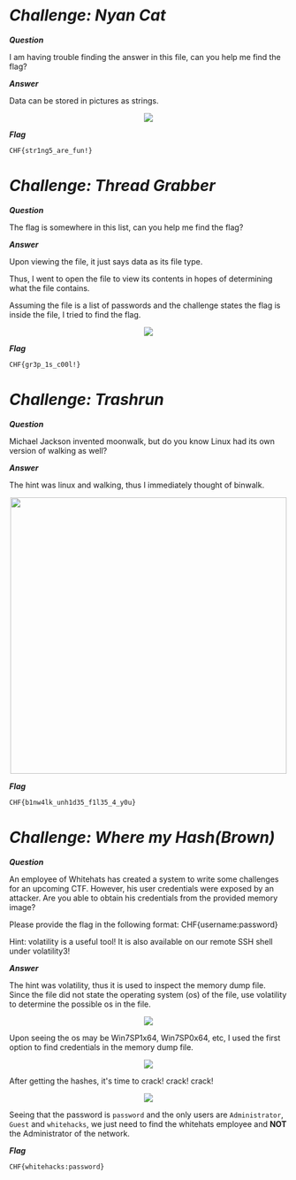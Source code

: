 <b>*<H1>Challenge: Nyan Cat</H1>*</b>

<b>*Question*</b>

I am having trouble finding the answer in this file, can you help me find the flag?

<b>*Answer*</b>

Data can be stored in pictures as strings.

<p align="center"><img src="https://user-images.githubusercontent.com/66903347/188260097-3fc1cbbb-4b45-4bfc-9e32-a57c0c4016be.PNG"></p>

<b>*Flag*</b>

```CHF{str1ng5_are_fun!}```

<b>*<H1>Challenge: Thread Grabber</H1>*</b>

<b>*Question*</b>

The flag is somewhere in this list, can you help me find the flag?

<b>*Answer*</b>

Upon viewing the file, it just says data as its file type.

Thus, I went to open the file to view its contents in hopes of determining what the file contains.

Assuming the file is a list of passwords and the challenge states the flag is inside the file, I tried to find the flag.

<p align="center"><img src="https://user-images.githubusercontent.com/66903347/188260257-1b3dcbf0-105e-47dd-8675-87cf1df0ef2f.PNG"></p>

<b>*Flag*</b>

```CHF{gr3p_1s_c00l!}```

<b>*<H1>Challenge: Trashrun</H1>*</b>

<b>*Question*</b>

Michael Jackson invented moonwalk, but do you know Linux had its own version of walking as well?

<b>*Answer*</b>

The hint was linux and walking, thus I immediately thought of binwalk.

<p align="center"><img src="https://user-images.githubusercontent.com/66903347/188260500-a24cfff6-ed21-4313-b3b1-e1be302b60fc.png" width=500px height=500px></p>

<b>*Flag*</b>

```CHF{b1nw4lk_unh1d35_f1l35_4_y0u}```

<b>*<H1>Challenge: Where my Hash(Brown)</H1>*</b>

<b>*Question*</b>

An employee of Whitehats has created a system to write some challenges for an upcoming CTF. However, his user credentials were exposed by an attacker. Are you able to obtain his credentials from the provided memory image?

Please provide the flag in the following format: CHF{username:password}

Hint: volatility is a useful tool! It is also available on our remote SSH shell under volatility3!

<b>*Answer*</b>

The hint was volatility, thus it is used to inspect the memory dump file. Since the file did not state the operating system (os) of the file, use volatility to determine the possible os in the file.

<p align="center"><img src="https://user-images.githubusercontent.com/66903347/188260591-bee4cdb3-a5cd-4e9a-8b61-cc762b91658a.PNG"></p>

Upon seeing the os may be Win7SP1x64, Win7SP0x64, etc, I used the first option to find credentials in the memory dump file.

<p align="center"><img src="https://user-images.githubusercontent.com/66903347/188260597-d491d167-d706-4a45-9395-7be8c86041d8.PNG"></p>

After getting the hashes, it's time to crack! crack! crack! 

<p align="center"><img src="https://user-images.githubusercontent.com/66903347/188260839-3871be1e-804f-41e8-bf8e-148c5cc544a3.PNG"></p>

Seeing that the password is ```password``` and the only users are ```Administrator```, ```Guest``` and ```whitehacks```, we just need to find the whitehats employee and <b>NOT</b> the Administrator of the network.

<b>*Flag*</b>

```CHF{whitehacks:password}```
